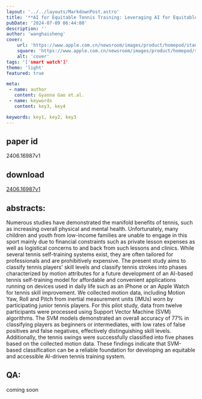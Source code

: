 ```yaml
---
layout: '../../layouts/MarkdownPost.astro'
title: '**AI for Equitable Tennis Training: Leveraging AI for Equitable and Accurate Classification of Tennis Skill Levels and Training Phases**'
pubDate: '2024-07-09 06:44:00'
description: ''
author: 'wanghaisheng'
cover:
    url: 'https://www.apple.com.cn/newsroom/images/product/homepod/standard/Apple-HomePod-hero-230118_big.jpg.large_2x.jpg'
    square: 'https://www.apple.com.cn/newsroom/images/product/homepod/standard/Apple-HomePod-hero-230118_big.jpg.large_2x.jpg'
    alt: 'cover'
tags: '['smart watch']' 
theme: 'light'
featured: true

meta:
 - name: author
   content: Gyanna Gao et.al.
 - name: keywords
   content: key3, key4

keywords: key1, key2, key3
---
```


## paper id
2406.16987v1
## download
[2406.16987v1](http://arxiv.org/abs/2406.16987v1)
## abstracts:
Numerous studies have demonstrated the manifold benefits of tennis, such as increasing overall physical and mental health. Unfortunately, many children and youth from low-income families are unable to engage in this sport mainly due to financial constraints such as private lesson expenses as well as logistical concerns to and back from such lessons and clinics. While several tennis self-training systems exist, they are often tailored for professionals and are prohibitively expensive. The present study aims to classify tennis players' skill levels and classify tennis strokes into phases characterized by motion attributes for a future development of an AI-based tennis self-training model for affordable and convenient applications running on devices used in daily life such as an iPhone or an Apple Watch for tennis skill improvement. We collected motion data, including Motion Yaw, Roll and Pitch from inertial measurement units (IMUs) worn by participating junior tennis players. For this pilot study, data from twelve participants were processed using Support Vector Machine (SVM) algorithms. The SVM models demonstrated an overall accuracy of 77% in classifying players as beginners or intermediates, with low rates of false positives and false negatives, effectively distinguishing skill levels. Additionally, the tennis swings were successfully classified into five phases based on the collected motion data. These findings indicate that SVM-based classification can be a reliable foundation for developing an equitable and accessible AI-driven tennis training system.
## QA:
coming soon
